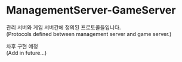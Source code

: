 # ManagementServer-GameServer

관리 서버와 게임 서버간에 정의된 프로토콜들입니다.  
(Protocols defined between management server and game server.)

차후 구현 예정  
(Add in future...)